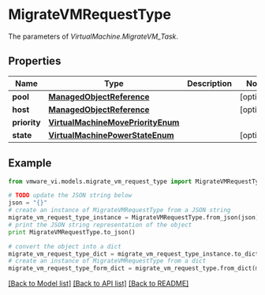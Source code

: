 # MigrateVMRequestType

The parameters of *VirtualMachine.MigrateVM_Task*. 

## Properties
Name | Type | Description | Notes
------------ | ------------- | ------------- | -------------
**pool** | [**ManagedObjectReference**](ManagedObjectReference.md) |  | [optional] 
**host** | [**ManagedObjectReference**](ManagedObjectReference.md) |  | [optional] 
**priority** | [**VirtualMachineMovePriorityEnum**](VirtualMachineMovePriorityEnum.md) |  | 
**state** | [**VirtualMachinePowerStateEnum**](VirtualMachinePowerStateEnum.md) |  | [optional] 

## Example

```python
from vmware_vi.models.migrate_vm_request_type import MigrateVMRequestType

# TODO update the JSON string below
json = "{}"
# create an instance of MigrateVMRequestType from a JSON string
migrate_vm_request_type_instance = MigrateVMRequestType.from_json(json)
# print the JSON string representation of the object
print MigrateVMRequestType.to_json()

# convert the object into a dict
migrate_vm_request_type_dict = migrate_vm_request_type_instance.to_dict()
# create an instance of MigrateVMRequestType from a dict
migrate_vm_request_type_form_dict = migrate_vm_request_type.from_dict(migrate_vm_request_type_dict)
```
[[Back to Model list]](../README.md#documentation-for-models) [[Back to API list]](../README.md#documentation-for-api-endpoints) [[Back to README]](../README.md)


